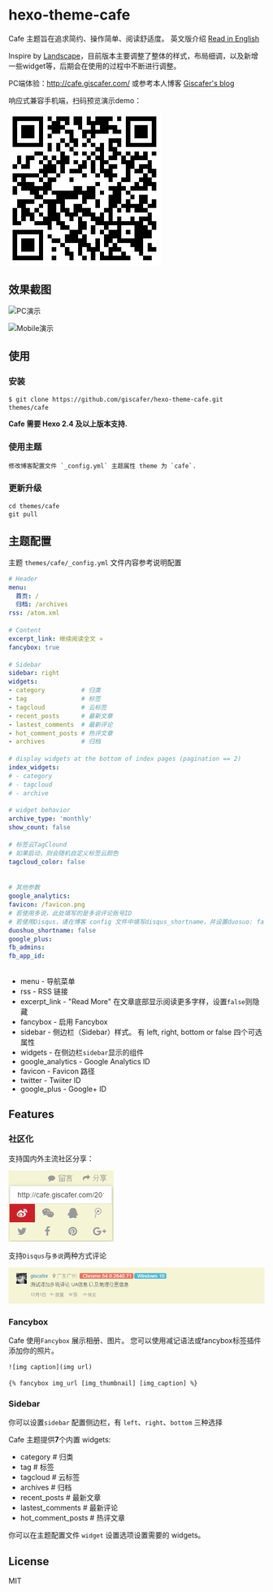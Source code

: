 # hexo-theme-cafe

Cafe 主题旨在追求简约、操作简单、阅读舒适度。 英文版介绍 [Read in English](./README_en.md)

Inspire by [Landscape](https://github.com/hexojs/hexo-theme-landscape)，目前版本主要调整了整体的样式，布局细调，以及新增一些widget等，后期会在使用的过程中不断进行调整。


PC端体验：http://cafe.giscafer.com/ 或参考本人博客 [Giscafer's blog](http://giscafer.com)

响应式兼容手机端，扫码预览演示demo：

![cafe-qrcode](./cafe-qrcode.png)


## 效果截图

![PC演示](https://raw.githubusercontent.com/giscafer/hexo-theme-cafe/master/assets/pc-display.gif)

![Mobile演示](https://raw.githubusercontent.com/giscafer/hexo-theme-cafe/master/assets/mobie-display.gif)


## 使用

### 安装

    $ git clone https://github.com/giscafer/hexo-theme-cafe.git themes/cafe


**Cafe 需要 Hexo 2.4 及以上版本支持.**

### 使用主题

    修改博客配置文件 `_config.yml` 主题属性 theme 为 `cafe`.

### 更新升级

    cd themes/cafe
    git pull


## 主题配置

主题 `themes/cafe/_config.yml` 文件内容参考说明配置

```yml
# Header
menu:
  首页: /
  归档: /archives
rss: /atom.xml

# Content
excerpt_link: 继续阅读全文 »
fancybox: true

# Sidebar
sidebar: right
widgets:
- category          # 归类
- tag               # 标签
- tagcloud          # 云标签
- recent_posts      # 最新文章
- lastest_comments  # 最新评论
- hot_comment_posts # 热评文章
- archives          # 归档

# display widgets at the bottom of index pages (pagination == 2)
index_widgets:
# - category
# - tagcloud
# - archive

# widget behavior
archive_type: 'monthly'
show_count: false

# 标签云TagClound
# 如果启动，则会随机自定义标签云颜色
tagcloud_color: false 


# 其他参数
google_analytics:
favicon: /favicon.png
# 若使用多说，此处填写的是多说评论账号ID
# 若使用Disqus，请在博客 config 文件中填写disqus_shortname，并设置duosuo: false关闭多说评论
duoshuo_shortname: false
google_plus:
fb_admins:
fb_app_id:



```

- menu - 导航菜单
- rss - RSS 链接
- excerpt_link - "Read More" 在文章底部显示阅读更多字样，设置`false`则隐藏
- fancybox - 启用 Fancybox
- sidebar - 侧边栏（Sidebar）样式。 有 left, right, bottom or false 四个可选属性
- widgets - 在侧边栏`sidebar`显示的组件
- google_analytics - Google Analytics ID
- favicon - Favicon 路径
- twitter - Twiiter ID
- google_plus - Google+ ID


## Features

### 社区化

支持国内外主流社区分享：

![share](./assets/share.png)

支持`Disqus`与`多说`两种方式评论

![share](./assets/duoshuo_comment.png)

### Fancybox

Cafe 使用`Fancybox` 展示相册、图片。 您可以使用减记语法或fancybox标签插件添加你的照片。

    ![img caption](img url)

    {% fancybox img_url [img_thumbnail] [img_caption] %}

### Sidebar

你可以设置`sidebar` 配置侧边栏，有 `left`、`right`、`bottom` 三种选择

Cafe 主题提供**7**个内置 widgets:

- category          # 归类
- tag               # 标签
- tagcloud          # 云标签
- archives          # 归档
- recent_posts      # 最新文章
- lastest_comments  # 最新评论
- hot_comment_posts # 热评文章

你可以在主题配置文件 `widget` 设置选项设置需要的 widgets。


## License

MIT